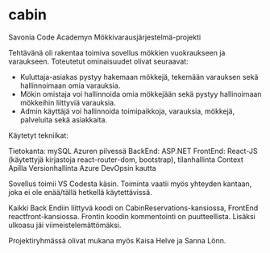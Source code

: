 # cabin
Savonia Code Academyn Mökkivarausjärjestelmä-projekti

Tehtävänä oli rakentaa toimiva sovellus mökkien vuokraukseen ja varaukseen. Toteutetut ominaisuudet olivat seuraavat:

- Kuluttaja-asiakas pystyy hakemaan mökkejä, tekemään varauksen sekä hallinnoimaan omia varauksia. 
- Mökin omistaja voi hallinnoida omia mökkejään sekä pystyy hallinoimaan mökkeihin liittyviä varauksia. 
- Admin käyttäjä voi hallinnoida toimipaikkoja, varauksia, mökkejä, palveluita sekä asiakkaita.

Käytetyt tekniikat:

   Tietokanta: mySQL Azuren pilvessä
   BackEnd: ASP.NET
   FrontEnd: React-JS (käytettyjä kirjastoja react-router-dom, bootstrap), tilanhallinta Context Apilla
   Versionhallinta Azure DevOpsin kautta
   
Sovellus toimii VS Codesta käsin. Toiminta vaatii myös yhteyden kantaan, joka ei ole enää/tällä hetkellä käytettävissä.

Kaikki Back Endiin liittyvä koodi on CabinReservations-kansiossa, FrontEnd reactfront-kansiossa. Frontin koodin kommentointi on puutteellista. Lisäksi ulkoasu jäi viimeistelemättömäksi.

Projektiryhmässä olivat mukana myös Kaisa Helve ja Sanna Lönn.
